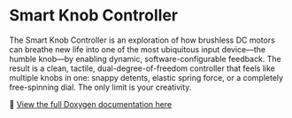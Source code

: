 # Smart Knob Controller

The Smart Knob Controller is an exploration of how brushless DC motors can breathe new life into one of the most ubiquitous input device—the humble knob—by enabling dynamic, software-configurable feedback. The result is a clean, tactile, dual-degree-of-freedom controller that feels like multiple knobs in one: snappy detents, elastic spring force, or a completely free-spinning dial. The only limit is your creativity.

📘 [View the full Doxygen documentation here](https://larson-nick.github.io/SmartKnobController)
